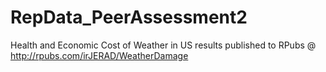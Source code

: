RepData_PeerAssessment2
=======================

Health and Economic Cost of Weather in US results published to RPubs @ http://rpubs.com/irJERAD/WeatherDamage
